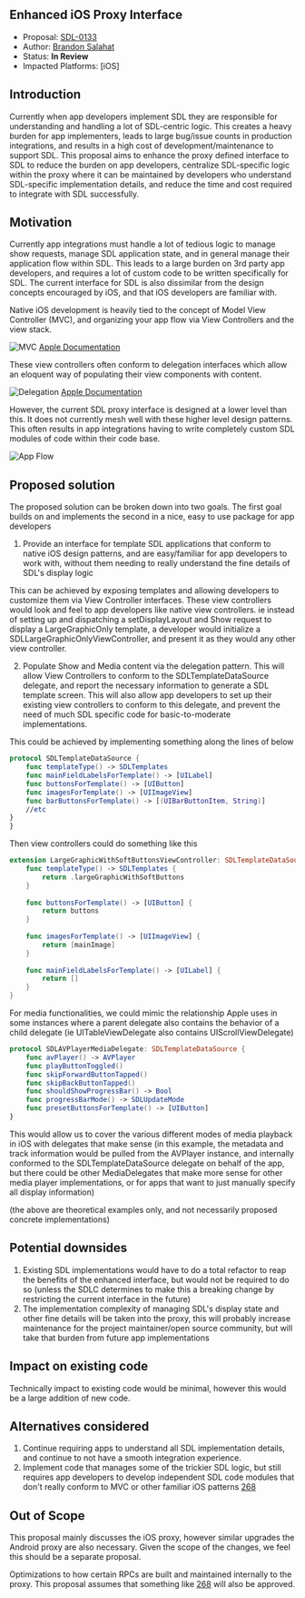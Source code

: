 ## Enhanced iOS Proxy Interface

* Proposal: [SDL-0133](0133-EnhancediOSProxyInterface.md)
* Author: [Brandon Salahat](https://www.github.com/Toyota-BSalahat)
* Status: **In Review**
* Impacted Platforms: [iOS]

## Introduction
Currently when app developers implement SDL they are responsible for understanding and handling a lot of SDL-centric logic. This creates a heavy burden for app implementers, leads to large bug/issue counts in production integrations, and results in a high cost of development/maintenance to support SDL. This proposal aims to enhance the proxy defined interface to SDL to reduce the burden on app developers, centralize SDL-specific logic within the proxy where it can be maintained by developers who understand SDL-specific implementation details, and reduce the time and cost required to integrate with SDL successfully.

## Motivation

Currently app integrations must handle a lot of tedious logic to manage show requests, manage SDL application state, and in general manage their application flow within SDL.
This leads to a large burden on 3rd party app developers, and requires a lot of custom code to be written specifically for SDL. The current interface for SDL is also dissimilar from the design concepts encouraged by iOS, and that iOS developers are familiar with.

Native iOS development is heavily tied to the concept of Model View Controller (MVC), and organizing your app flow via View Controllers and the view stack.

![MVC](../assets/proposals/NNNN-EnhancediOSProxyInterface.md/model_view_controller_2x.png "MVC")
[Apple Documentation](https://developer.apple.com/library/content/documentation/General/Conceptual/DevPedia-CocoaCore/MVC.html)

These view controllers often conform to delegation interfaces which allow an eloquent way of populating their view components with content.

![Delegation](../assets/proposals/NNNN-EnhancediOSProxyInterface.md/delegation_2x.png "Delegation")
[Apple Documentation](https://developer.apple.com/library/content/documentation/General/Conceptual/DevPedia-CocoaCore/Delegation.html)


However, the current SDL proxy interface is designed at a lower level than this. It does not currently mesh well with these higher level design patterns. This often results in app integrations having to write completely custom SDL modules of code within their code base.

![App Flow](../assets/proposals/NNNN-EnhancediOSProxyInterface.md/f4kekYV.jpg "App Flow")

## Proposed solution

The proposed solution can be broken down into two goals. The first goal builds on and implements the second in a nice, easy to use package for app developers

1. Provide an interface for template SDL applications that conform to native iOS design patterns, and are easy/familiar for app developers to work with, without them needing to really understand the fine details of SDL's display logic

This can be achieved by exposing templates and allowing developers to customize them via View Controller interfaces. These view controllers would look and feel to app developers like native view controllers. ie instead of setting up and dispatching a setDisplayLayout and Show request to display a LargeGraphicOnly template, a developer would initialize a SDLLargeGraphicOnlyViewController, and present it as they would any other view controller.

2. Populate Show and Media content via the delegation pattern. This will allow View Controllers to conform to the SDLTemplateDataSource delegate, and report the necessary information to generate a SDL template screen. This will also allow app developers to set up their existing view controllers to conform to this delegate, and prevent the need of much SDL specific code for basic-to-moderate implementations.

This could be achieved by implementing something along the lines of below

````swift
protocol SDLTemplateDataSource {
    func templateType() -> SDLTemplates
    func mainFieldLabelsForTemplate() -> [UILabel]
    func buttonsForTemplate() -> [UIButton]
    func imagesForTemplate() -> [UIImageView]
    func barButtonsForTemplate() -> [(UIBarButtonItem, String)]
    //etc
}
}
````

Then view controllers could do something like this

````swift
extension LargeGraphicWithSoftButtonsViewController: SDLTemplateDataSource {
    func templateType() -> SDLTemplates {
        return .largeGraphicWithSoftButtons
    }
    
    func buttonsForTemplate() -> [UIButton] {
        return buttons
    }
    
    func imagesForTemplate() -> [UIImageView] {
        return [mainImage]
    }
    
    func mainFieldLabelsForTemplate() -> [UILabel] {
        return []
    }
}
````

For media functionalities, we could mimic the relationship Apple uses in some instances where a parent delegate also contains the behavior of a child delegate (ie UITableViewDelegate also contains UIScrollViewDelegate)

````swift
protocol SDLAVPlayerMediaDelegate: SDLTemplateDataSource {
    func avPlayer() -> AVPlayer
    func playButtonToggled()
    func skipForwardButtonTapped()
    func skipBackButtonTapped()
    func shouldShowProgressBar() -> Bool
    func progressBarMode() -> SDLUpdateMode
    func presetButtonsForTemplate() -> [UIButton]
}
````

This would allow us to cover the various different modes of media playback in iOS with delegates that make sense (in this example, the metadata and track information would be pulled from the AVPlayer instance, and internally conformed to the SDLTemplateDataSource delegate on behalf of the app, but there could be other MediaDelegates that make more sense for other media player implementations, or for apps that want to just manually specify all display information)

(the above are theoretical examples only, and not necessarily proposed concrete implementations)

## Potential downsides

1. Existing SDL implementations would have to do a total refactor to reap the benefits of the enhanced interface, but would not be required to do so (unless the SDLC determines to make this a breaking change by restricting the current interface in the future)
2. The implementation complexity of managing SDL's display state and other fine details will be taken into the proxy, this will probably increase maintenance for the project maintainer/open source community, but will take that burden from future app implementations

## Impact on existing code

Technically impact to existing code would be minimal, however this would be a large addition of new code.

## Alternatives considered

1. Continue requiring apps to understand all SDL implementation details, and continue to not have a smooth integration experience.
2. Implement code that manages some of the trickier SDL logic, but still requires app developers to develop independent SDL code modules that don't really conform to MVC or other familiar iOS patterns [268](https://github.com/smartdevicelink/sdl_evolution/pull/268)


## Out of Scope
This proposal mainly discusses the iOS proxy, however similar upgrades the Android proxy are also necessary. Given the scope of the changes, we feel this should be a separate proposal.

Optimizations to how certain RPCs are built and maintained internally to the proxy. This proposal assumes that something like [268](https://github.com/smartdevicelink/sdl_evolution/pull/268) will also be approved.
